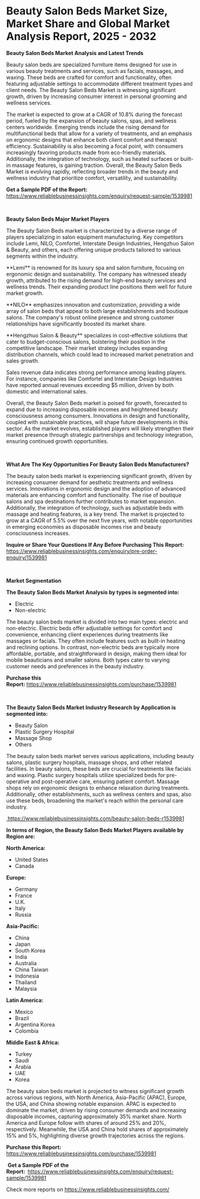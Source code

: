 <p><h1>Beauty Salon Beds Market Size, Market Share and Global Market Analysis Report, 2025 - 2032</h1></p><p><strong>Beauty Salon Beds Market Analysis and Latest Trends</strong></p>
<p><p>Beauty salon beds are specialized furniture items designed for use in various beauty treatments and services, such as facials, massages, and waxing. These beds are crafted for comfort and functionality, often featuring adjustable settings to accommodate different treatment types and client needs. The Beauty Salon Beds Market is witnessing significant growth, driven by increasing consumer interest in personal grooming and wellness services.</p><p>The market is expected to grow at a CAGR of 10.8% during the forecast period, fueled by the expansion of beauty salons, spas, and wellness centers worldwide. Emerging trends include the rising demand for multifunctional beds that allow for a variety of treatments, and an emphasis on ergonomic designs that enhance both client comfort and therapist efficiency. Sustainability is also becoming a focal point, with consumers increasingly favoring products made from eco-friendly materials. Additionally, the integration of technology, such as heated surfaces or built-in massage features, is gaining traction. Overall, the Beauty Salon Beds Market is evolving rapidly, reflecting broader trends in the beauty and wellness industry that prioritize comfort, versatility, and sustainability.</p></p>
<p><strong>Get a Sample PDF of the Report:&nbsp;</strong> <a href="https://www.reliablebusinessinsights.com/enquiry/request-sample/1539981?utm_campaign=3134&utm_medium=2&utm_source=Github&utm_content=ia&utm_term=05042025&utm_id=beauty-salon-beds">https://www.reliablebusinessinsights.com/enquiry/request-sample/1539981</a></p>
<p>&nbsp;</p>
<p><strong>Beauty Salon Beds Major Market Players</strong></p>
<p><p>The Beauty Salon Beds market is characterized by a diverse range of players specializing in salon equipment manufacturing. Key competitors include Lemi, NILO, Comfortel, Interstate Design Industries, Hengzhuo Salon & Beauty, and others, each offering unique products tailored to various segments within the industry.</p><p>**Lemi** is renowned for its luxury spa and salon furniture, focusing on ergonomic design and sustainability. The company has witnessed steady growth, attributed to the rising demand for high-end beauty services and wellness trends. Their expanding product line positions them well for future market growth.</p><p>**NILO** emphasizes innovation and customization, providing a wide array of salon beds that appeal to both large establishments and boutique salons. The company's robust online presence and strong customer relationships have significantly boosted its market share.</p><p>**Hengzhuo Salon & Beauty** specializes in cost-effective solutions that cater to budget-conscious salons, bolstering their position in the competitive landscape. Their market strategy includes expanding distribution channels, which could lead to increased market penetration and sales growth.</p><p>Sales revenue data indicates strong performance among leading players. For instance, companies like Comfortel and Interstate Design Industries have reported annual revenues exceeding $5 million, driven by both domestic and international sales.</p><p>Overall, the Beauty Salon Beds market is poised for growth, forecasted to expand due to increasing disposable incomes and heightened beauty consciousness among consumers. Innovations in design and functionality, coupled with sustainable practices, will shape future developments in this sector. As the market evolves, established players will likely strengthen their market presence through strategic partnerships and technology integration, ensuring continued growth opportunities.</p></p>
<p>&nbsp;</p>
<p><strong>What Are The Key Opportunities For Beauty Salon Beds Manufacturers?</strong></p>
<p><p>The beauty salon beds market is experiencing significant growth, driven by increasing consumer demand for aesthetic treatments and wellness services. Innovations in ergonomic design and the adoption of advanced materials are enhancing comfort and functionality. The rise of boutique salons and spa destinations further contributes to market expansion. Additionally, the integration of technology, such as adjustable beds with massage and heating features, is a key trend. The market is projected to grow at a CAGR of 5.5% over the next five years, with notable opportunities in emerging economies as disposable incomes rise and beauty consciousness increases.</p></p>
<p><strong>Inquire or Share Your Questions If Any Before Purchasing This Report:</strong> <a href="https://www.reliablebusinessinsights.com/enquiry/pre-order-enquiry/1539981?utm_campaign=3134&utm_medium=2&utm_source=Github&utm_content=ia&utm_term=05042025&utm_id=beauty-salon-beds">https://www.reliablebusinessinsights.com/enquiry/pre-order-enquiry/1539981</a></p>
<p>&nbsp;</p>
<p><strong>Market Segmentation</strong></p>
<p><strong>The Beauty Salon Beds Market Analysis by types is segmented into:</strong></p>
<p><ul><li>Electric</li><li>Non-electric</li></ul></p>
<p><p>The beauty salon beds market is divided into two main types: electric and non-electric. Electric beds offer adjustable settings for comfort and convenience, enhancing client experiences during treatments like massages or facials. They often include features such as built-in heating and reclining options. In contrast, non-electric beds are typically more affordable, portable, and straightforward in design, making them ideal for mobile beauticians and smaller salons. Both types cater to varying customer needs and preferences in the beauty industry.</p></p>
<p><strong>Purchase this Report:&nbsp;</strong><a href="https://www.reliablebusinessinsights.com/purchase/1539981?utm_campaign=3134&utm_medium=2&utm_source=Github&utm_content=ia&utm_term=05042025&utm_id=beauty-salon-beds">https://www.reliablebusinessinsights.com/purchase/1539981</a></p>
<p>&nbsp;</p>
<p><strong>The Beauty Salon Beds Market Industry Research by Application is segmented into:</strong></p>
<p><ul><li>Beauty Salon</li><li>Plastic Surgery Hospital</li><li>Massage Shop</li><li>Others</li></ul></p>
<p><p>The beauty salon beds market serves various applications, including beauty salons, plastic surgery hospitals, massage shops, and other related facilities. In beauty salons, these beds are crucial for treatments like facials and waxing. Plastic surgery hospitals utilize specialized beds for pre-operative and post-operative care, ensuring patient comfort. Massage shops rely on ergonomic designs to enhance relaxation during treatments. Additionally, other establishments, such as wellness centers and spas, also use these beds, broadening the market's reach within the personal care industry.</p></p>
<p><a href="https://www.reliablebusinessinsights.com/beauty-salon-beds-r1539981?utm_campaign=3134&utm_medium=2&utm_source=Github&utm_content=ia&utm_term=05042025&utm_id=beauty-salon-beds">&nbsp;https://www.reliablebusinessinsights.com/beauty-salon-beds-r1539981</a></p>
<p><strong>In terms of Region, the Beauty Salon Beds Market Players available by Region are:</strong></p>
<p>
    <p> <strong> North America: </strong>
        <ul>
            <li>United States</li>
            <li>Canada</li>
        </ul>
        </p> 
    <p> <strong> Europe: </strong>
        <ul>
            <li>Germany</li>
            <li>France</li>
            <li>U.K.</li>
            <li>Italy</li>
            <li>Russia</li>
        </ul>
        </p> 
    <p> <strong> Asia-Pacific: </strong>
        <ul>
            <li>China</li>
            <li>Japan</li>
            <li>South Korea</li>
            <li>India</li>
            <li>Australia</li>
            <li>China Taiwan</li>
            <li>Indonesia</li>
            <li>Thailand</li>
            <li>Malaysia</li>
        </ul>
        </p> 
    <p> <strong> Latin America: </strong>
        <ul>
            <li>Mexico</li>
            <li>Brazil</li>
            <li>Argentina Korea</li>
            <li>Colombia</li>
        </ul>
        </p> 
    <p> <strong> Middle East & Africa: </strong>
        <ul>
            <li>Turkey</li>
            <li>Saudi</li>
            <li>Arabia</li>
            <li>UAE</li>
            <li>Korea</li>
        </ul>
    </p>
    </p>
<p><p>The beauty salon beds market is projected to witness significant growth across various regions, with North America, Asia-Pacific (APAC), Europe, the USA, and China showing notable expansion. APAC is expected to dominate the market, driven by rising consumer demands and increasing disposable incomes, capturing approximately 35% market share. North America and Europe follow with shares of around 25% and 20%, respectively. Meanwhile, the USA and China hold shares of approximately 15% and 5%, highlighting diverse growth trajectories across the regions.</p></p>
<p><strong>Purchase this Report: </strong><a href="https://www.reliablebusinessinsights.com/purchase/1539981?utm_campaign=3134&utm_medium=2&utm_source=Github&utm_content=ia&utm_term=05042025&utm_id=beauty-salon-beds">https://www.reliablebusinessinsights.com/purchase/1539981</a></p>
<p>&nbsp;<strong>Get a Sample PDF of the Report:&nbsp;&nbsp;</strong><a href="https://www.reliablebusinessinsights.com/enquiry/request-sample/1539981?utm_campaign=3134&utm_medium=2&utm_source=Github&utm_content=ia&utm_term=05042025&utm_id=beauty-salon-beds">https://www.reliablebusinessinsights.com/enquiry/request-sample/1539981</a></p>
<p><strong></strong></p>
<p>Check more reports on <a href="https://www.reliablebusinessinsights.com/?utm_campaign=3134&utm_medium=2&utm_source=Github&utm_content=ia&utm_term=05042025&utm_id=beauty-salon-beds">https://www.reliablebusinessinsights.com/</a></p>